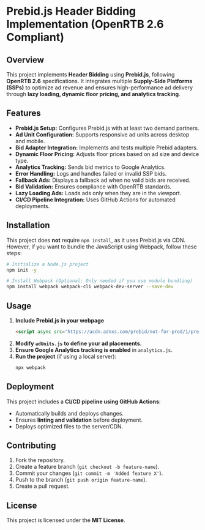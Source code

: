 # Prebid.js Header Bidding Implementation (OpenRTB 2.6 Compliant)

## Overview
This project implements **Header Bidding** using **Prebid.js**, following **OpenRTB 2.6** specifications. It integrates multiple **Supply-Side Platforms (SSPs)** to optimize ad revenue and ensures high-performance ad delivery through **lazy loading, dynamic floor pricing, and analytics tracking**.

## Features
- **Prebid.js Setup:** Configures Prebid.js with at least two demand partners.
- **Ad Unit Configuration:** Supports responsive ad units across desktop and mobile.
- **Bid Adapter Integration:** Implements and tests multiple Prebid adapters.
- **Dynamic Floor Pricing:** Adjusts floor prices based on ad size and device type.
- **Analytics Tracking:** Sends bid metrics to Google Analytics.
- **Error Handling:** Logs and handles failed or invalid SSP bids.
- **Fallback Ads:** Displays a fallback ad when no valid bids are received.
- **Bid Validation:** Ensures compliance with OpenRTB standards.
- **Lazy Loading Ads:** Loads ads only when they are in the viewport.
- **CI/CD Pipeline Integration:** Uses GitHub Actions for automated deployments.


## Installation
This project does **not** require `npm install`, as it uses Prebid.js via CDN. However, if you want to bundle the JavaScript using Webpack, follow these steps:

```sh
# Initialize a Node.js project
npm init -y

# Install Webpack (Optional: Only needed if you use module bundling)
npm install webpack webpack-cli webpack-dev-server --save-dev
```

## Usage
1. **Include Prebid.js in your webpage**
   ```html
   <script async src="https://acdn.adnxs.com/prebid/not-for-prod/1/prebid.js"></script>
   ```
2. **Modify `adUnits.js` to define your ad placements.**
3. **Ensure Google Analytics tracking is enabled** in `analytics.js`.
4. **Run the project** (if using a local server):
   ```sh
   npx webpack
   ```

## Deployment
This project includes a **CI/CD pipeline using GitHub Actions**:
- Automatically builds and deploys changes.
- Ensures **linting and validation** before deployment.
- Deploys optimized files to the server/CDN.

## Contributing
1. Fork the repository.
2. Create a feature branch (`git checkout -b feature-name`).
3. Commit your changes (`git commit -m 'Added feature X'`).
4. Push to the branch (`git push origin feature-name`).
5. Create a pull request.

## License
This project is licensed under the **MIT License**.

